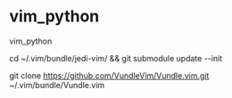 # vim_python
vim_python

cd ~/.vim/bundle/jedi-vim/ && git submodule update --init

git clone https://github.com/VundleVim/Vundle.vim.git ~/.vim/bundle/Vundle.vim

